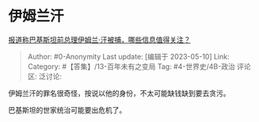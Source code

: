 # 伊姆兰汗
[报道称巴基斯坦前总理伊姆兰·汗被捕，哪些信息值得关注？](https://www.zhihu.com/question/599987027/answer/3020985513)

> Author: #0-Anonymity
> Last update: [编辑于 2023-05-10]
> Link:
> Category: #【答集】/13-百年未有之变局 
> Tag: #4-世界史/4B-政治
> 评论区:
> 泛讨论:

伊姆兰汗的罪名很奇怪，按说以他的身份，不太可能缺钱缺到要去贪污。

巴基斯坦的世家统治可能要出危机了。
